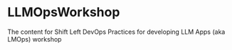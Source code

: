 # LLMOpsWorkshop
The content for Shift Left DevOps Practices for developing LLM Apps (aka LMOps) workshop
